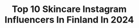 ---
title: Top 10 Skincare Instagram Influencers In Finland In 2024
description: >-
  Find top skincare Instagram influencers in Finland in 2024. Most popular hashtags: #skincare #kes #nature #beauty.
platform: Instagram
hits: 17
text_top: Identify the top-rated Instagram accounts on inBeat.
text_bottom: inBeat has 17 Instagram influencers like this in Finland for you to work with.
profiles:
  - username: "james_s_welsh"
    fullname: >-
      James Welsh
    bio: >-
      💜 𝗦𝗞𝗜𝗡𝗖𝗔𝗥𝗘 NEWBIE NAIL TECH 💅🏼 @zillabeau Muze - JAMES10 For 10% OFF! ✉️ james.welsh@outreachtalentgroup.com
    location: "Finland"
    followers: 381214
    engagement: 59
    commentsToLikes: 0.028707
    id: ck0w0dmijdnqy0i19j6oa1uee
    verified: false
    hashtags: "#lipbalm, #gelnails, #koreanskincare, #skincare101"
  - username: "_giuliabeautycorner_"
    fullname: >-
      🌸 𝓖𝓲𝓾𝓵𝓲𝓪 𝓑𝓮𝓪𝓾𝓽𝔂 𝓒𝓸𝓻𝓷𝓮𝓻 🌸
    bio: >-
      𝓖𝓲𝓾𝓵𝓲𝓪💄 @giulia_mattiello._ ᴠɪᴄᴇɴᴢᴀ, ɪᴛ. 𝕝𝕚𝕡𝕤𝕥𝕚𝕔𝕜 𝕝𝕠𝕧𝕖𝕣: ʟɪɴᴋs:
    location: "Finland"
    followers: 9914
    engagement: 529
    commentsToLikes: 0.285902
    id: ck8t79q7ag1yi0j78ykgjdp6r
    verified: false
    hashtags: "#avonuk, #facecream, #photo, #christmas"
  - username: "alexadagmar"
    fullname: >-
      ALEXA DAGMAR
    bio: >-
      based in helsinki, finland co-founder @almadalabel
    location: "Finland"
    followers: 63141
    engagement: 392
    commentsToLikes: 0.009267
    id: ck0vyfb093p3q0i198gtojn41
    verified: false
    hashtags: "#skincarewithrespectfornature, #stockmannstyle, #getthelook, #stylecreator"
  - username: "eeviteittinen"
    fullname: >-
      Eevi Teittinen
    bio: >-
      ❤Coach/Owner @mojo.training @boxiturku 💙Email eevi@eeviteittinen.fi 💚 Podcast Mania for free @podplaysuomi 🧡 Training Camps @activecampfinland
    location: "Finland"
    followers: 120331
    engagement: 137
    commentsToLikes: 0.069062
    id: ck6ucs71wh8wh0j71tnymkalk
    verified: true
    hashtags: "#kes, #mojotrainingtku, #treenileiri, #pregnancy"
  - username: "kriselda"
    fullname: >-
      Kriselda Mustonen
    bio: >-
      Mindful and slow living — yoga teacher from Helsinki sharing beauty secrets, soft movement and nourishing recipes.
    location: "Finland"
    followers: 18312
    engagement: 104
    commentsToLikes: 0.004045
    id: ck13cwclf2hhg0i19uxbm92y1
    verified: false
    hashtags: "#lovestory, #empoweredbyscience, #skincare, #parisuhde"
  - username: "laura.kaartinen"
    fullname: >-
      Laura Kaartinen | ʜᴇᴀʟᴛʜʏ | ᴄᴏᴏʟ ᴍᴏᴍ | ᴇɴᴛʀᴇᴘʀᴇɴᴇᴜʀ
    bio: >-
      Behind a happy life is not a perfect life,but finding a balance with yourself.💛 Wellness coach @laurak_valmennus Owner @greenfitruoholahti 🍀 Links👇🏽
    location: "Finland"
    followers: 15913
    engagement: 52
    commentsToLikes: 0.013113
    id: ck9hck99glsd90j78hx3r1844
    verified: false
    hashtags: "#hyvinvointivalmentaja, #el, #tasapaino, #homesweethome"
  - username: "i.id.a"
    fullname: >-
      i i d a
    bio: >-
      Contacts: iida.aliisa@gmail.com 🎞 Youtube: IIDA Minimalist mindset
    location: "Finland"
    followers: 12167
    engagement: 562
    commentsToLikes: 0.003113
    id: ck5hm6thvlfqn0i113t5shwnc
    verified: false
    hashtags: "#apteekkikosmetiikka, #favora, #ihonhoito, #livingroomstyle"
  - username: "julialexaandra"
    fullname: >-
      ᴊᴜʟᴋᴋᴜ
    bio: >-
      🌸 𝙵𝚒𝚗𝚕𝚊𝚗𝚍 , 𝚅𝚊𝚗𝚝𝚊𝚊 📍 🌸𝚜𝚗𝚊𝚙 - 𝚓𝚞𝚕𝚒𝚊𝚕𝚎𝚡𝚊𝚊𝚗𝚍𝚛𝚊 🌸 𝚌𝚘𝚕𝚕𝚊𝚋𝚜 - 𝚓𝚞𝚕𝚒𝚊𝚕𝚎𝚔𝚜𝚊𝚗𝚍𝚛𝚊𝟶𝟷@𝚐𝚖𝚊𝚒𝚕.𝚌𝚘𝚖 📨 🌸 𝚃𝚊𝚝𝚝𝚘𝚘𝚜 - @alphaomega_tattoo 👇🏻👇🏻👇🏻
    location: "Finland"
    followers: 13699
    engagement: 1129
    commentsToLikes: 0.006876
    id: ck6uensaxs1ef0j71fkkto26v
    verified: false
    hashtags: "#nailart, #acrylicnails, #collaboration, #pinknails"
  - username: "kims.fashionable.life"
    fullname: >-
      𝙵𝙾𝙻𝙻𝙾𝚆𝙴𝚁 𝙾𝙵 𝙷𝙰𝙿𝙿𝙸𝙽𝙴𝚂𝚂 ♡︎
    bio: >-
      __________ 𝙻𝙴𝚃 𝙼𝙴 𝚂𝙷𝙾𝚆 𝚈𝙾𝚄 𝚃𝙷𝙴 𝚆𝙾𝚁𝙻𝙳 𝚃𝙷𝚁𝙾𝚄𝙶𝙷 𝙼𝚈 𝙴𝚈𝙴𝚂 _____________________________________ ☞︎ 𝚄𝚂𝙴 𝙼𝚈 𝙷𝙰𝚂𝙷𝚃𝙰𝙶 ☞︎ 𝙺𝙸𝙼-𝚂𝙸𝙴𝚅𝙴𝚁𝚂@𝙷𝙾𝚃𝙼𝙰𝙸𝙻.𝙳𝙴 ☞ ︎𝙱𝙻𝙾𝙶☟︎
    location: "Finland"
    followers: 12404
    engagement: 260
    commentsToLikes: 0.172596
    id: ck8t3azza2l4z0j78ca9n1ms6
    verified: false
    hashtags: "#inspogram, #tezzaapp, #springingermany, #anajohnson"
  - username: "holin.tang"
    fullname: >-
      Thomas Tang
    bio: >-
      📍Musician - Cellist 📍Taipei, Taiwan 📍Travel Music Fitness Cook 🇹🇼 🇳🇱
    location: "Finland"
    followers: 5390
    engagement: 549
    commentsToLikes: 0.063089
    id: ck9wd0dvjdhjv0j78vre37wx9
    verified: false
    hashtags: "#new, #night, #dream, #nike"
---